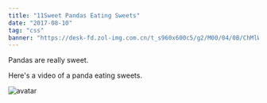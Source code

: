```yaml
---
title: "11Sweet Pandas Eating Sweets"
date: "2017-08-10"
tag: "css"
banner: "https://desk-fd.zol-img.com.cn/t_s960x600c5/g2/M00/04/0B/ChMlWl0-oHmIDZvqAAdz3RsOKEYAAMMNwPQhEkAB3P1417.jpg"
---
```


Pandas are really sweet.

Here's a video of a panda eating sweets.

![avatar](https://desk-fd.zol-img.com.cn/t_s960x600c5/g2/M00/06/00/ChMlWV46KK2ICdenAARK-r8Zs1oAANNowJABMAABEsS713.jpg)
